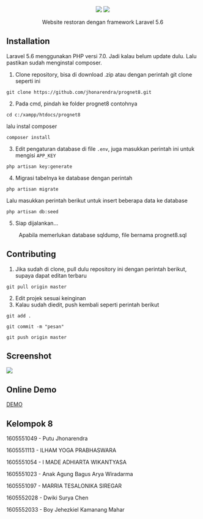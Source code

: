 <p align="center">
<img src="https://raw.githubusercontent.com/jhonarendra/prognet8/master/public/images/logo.png" />
<img src="https://raw.githubusercontent.com/jhonarendra/prognet8/master/public/images/logo-text.png" />
</p>
<p align="center">Website restoran dengan framework Laravel 5.6</p>

## Installation

Laravel 5.6 menggunakan PHP versi 7.0. Jadi kalau belum update dulu. Lalu pastikan sudah menginstal composer.

1. Clone repository, bisa di download .zip atau dengan perintah git clone seperti ini

```
git clone https://github.com/jhonarendra/prognet8.git
```

2. Pada cmd, pindah ke folder prognet8 contohnya

```
cd c:/xampp/htdocs/prognet8
```

lalu instal composer

```
composer install
```

3. Edit pengaturan database di file `.env`, juga masukkan perintah ini untuk mengisi `APP_KEY`

```
php artisan key:generate
```

4. Migrasi tabelnya ke database dengan perintah

```
php artisan migrate
```

Lalu masukkan perintah berikut untuk insert beberapa data ke database

```
php artisan db:seed
```

5. Siap dijalankan...

<p align="center">Apabila memerlukan database sqldump, file bernama prognet8.sql</p>

## Contributing

1. Jika sudah di clone, pull dulu repository ini dengan perintah berikut, supaya dapat editan terbaru

```
git pull origin master
```

2. Edit projek sesuai keinginan
3. Kalau sudah diedit, push kembali seperti perintah berikut

```
git add .
```

```
git commit -m "pesan"
```

```
git push origin master
```
## Screenshot
![](https://raw.githubusercontent.com/jhonarendra/prognet8/master/screenshot/index.png)

## Online Demo
[DEMO](http://prognet8.tk/public)

## Kelompok 8

<p>1605551049 - Putu Jhonarendra</p>
<p>1605551113 - ILHAM YOGA PRABHASWARA</p>
<p>1605551054 - I MADE ADHIARTA WIKANTYASA</p>
<p>1605551023 - Anak Agung Bagus Arya Wiradarma</p>
<p>1605551097 - MARRIA TESALONIKA SIREGAR</p>
<p>1605552028 - Dwiki Surya Chen</p>
<p>1605552033 - Boy Jehezkiel Kamanang Mahar</p>
